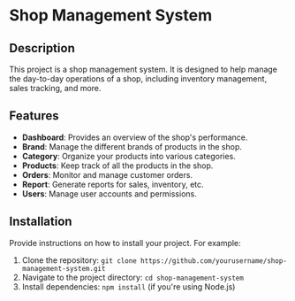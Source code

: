 # Shop Management System

## Description
This project is a shop management system. It is designed to help manage the day-to-day operations of a shop, including inventory management, sales tracking, and more.

## Features
- **Dashboard**: Provides an overview of the shop's performance.
- **Brand**: Manage the different brands of products in the shop.
- **Category**: Organize your products into various categories.
- **Products**: Keep track of all the products in the shop.
- **Orders**: Monitor and manage customer orders.
- **Report**: Generate reports for sales, inventory, etc.
- **Users**: Manage user accounts and permissions.

## Installation
Provide instructions on how to install your project. For example:
1. Clone the repository: `git clone https://github.com/yourusername/shop-management-system.git`
2. Navigate to the project directory: `cd shop-management-system`
3. Install dependencies: `npm install` (if you're using Node.js)

